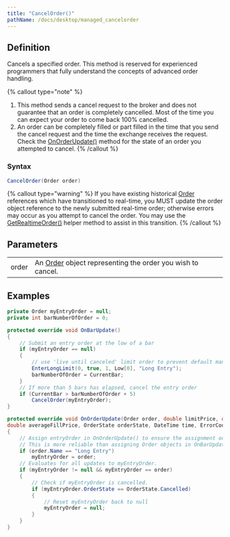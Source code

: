 ```yaml
---
title: "CancelOrder()"
pathName: /docs/desktop/managed_cancelorder
---
```


## Definition

Cancels a specified order. This method is reserved for experienced programmers that fully understand the concepts of advanced order handling.

{% callout type="note" %}
1. This method sends a cancel request to the broker and does not guarantee that an order is completely cancelled. Most of the time you can expect your order to come back 100% cancelled. 
2. An order can be completely filled or part filled in the time that you send the cancel request and the time the exchange receives the request. Check the [OnOrderUpdate()](/docs/desktop/onorderupdate) method for the state of an order you attempted to cancel.
{% /callout %}

### Syntax

```csharp
CancelOrder(Order order)
```

{% callout type="warning" %}
If you have existing historical [Order](/docs/desktop/order) references which have transitioned to real-time, you MUST update the order object reference to the newly submitted real-time order; otherwise errors may occur as you attempt to cancel the order. You may use the [GetRealtimeOrder()](/docs/desktop/getrealtimeorder) helper method to assist in this transition.
{% /callout %}

## Parameters

|  |  |
| --- | --- |
| order | An [Order](/docs/desktop/order) object representing the order you wish to cancel. |

## Examples

```csharp
private Order myEntryOrder = null;
private int barNumberOfOrder = 0;

protected override void OnBarUpdate()
{
    // Submit an entry order at the low of a bar
    if (myEntryOrder == null)
    {
        // use 'live until canceled' limit order to prevent default managed order handling which would expire at end of bar
        EnterLongLimit(0, true, 1, Low[0], "Long Entry");
        barNumberOfOrder = CurrentBar;
    }
    // If more than 5 bars has elapsed, cancel the entry order
    if (CurrentBar > barNumberOfOrder + 5)
        CancelOrder(myEntryOrder);
}

protected override void OnOrderUpdate(Order order, double limitPrice, double stopPrice, int quantity, int filled,
double averageFillPrice, OrderState orderState, DateTime time, ErrorCode error, string nativeError)
{
    // Assign entryOrder in OnOrderUpdate() to ensure the assignment occurs when expected.
    // This is more reliable than assigning Order objects in OnBarUpdate, as the assignment is not guaranteed to be complete if it is referenced immediately after submitting
    if (order.Name == "Long Entry")
        myEntryOrder = order;
    // Evaluates for all updates to myEntryOrder.
    if (myEntryOrder != null && myEntryOrder == order)
    {
        // Check if myEntryOrder is cancelled.
        if (myEntryOrder.OrderState == OrderState.Cancelled)
        {
            // Reset myEntryOrder back to null
            myEntryOrder = null;
        }
    }
}
```
